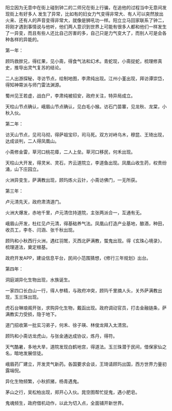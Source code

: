 阳立因为无意中在街上碰到钟二的二师兄在街上行骗，在追他的过程当中无意间发现街上有好多人
发生了异常，比如有的妇女力气变得非常大、有人可以突然放出火来、还有人的声音变得非常大，就像是狮吼功一样。阳立立马回家联系了钟二，将刚才遇到事情说与他听，他们两人意识到世界上可能有很多人都和他们一样发生了一异变，而且有些人还比自己厉害的多，自己只是力气变大了，而别人可是会各种各样的异能的。



第一年：

顾玙救胖兄，得红果，见小斋，得食气法和幻术。青蛇现，小斋捉蛇，梳理修真史，推导出灵气复苏的结论。

二人出游探秘，寻访节点，绘制地图，李肃纯出现。江州小堇出现，拜访谭崇岱，得知神霄派与师门雷法渊源。

蜀州见王若虚，战白尸，李肃纯被招安，政府关注，特异局成立。

天柱山节点确认，峨眉山节点确认，见白毛小猴。访石门苗寨，见龙秋、龙棠，小秋入伙。

第二年：

访天山节点，见司马彻，得萨祖宝印，司马死。双方对峙乌木，穆昆、王琦出现，达成谈判，二人得凤凰山。

小斋修金雷，草河口桃花瘴，二人上垒。草河口移民，何禾出现。

天柱山大开发，得灵米、灵石，齐云道院立，李道鱼出现。凤凰山收生药，权贵纷涌，山下庄园立。

火洲异变生，萨满教出现，顾玙炼火云针，小斋访佛门，一无所获。

第三年：

卢元清先天，政府肃清道门。

火洲大爆发，赤地千里，卢元清住持道院，主张两派合一，互通有无。

峨眉山开发，杜红见卢元清，得基础养气法。凤凰山打造产业基地，酿酒，种田，收员工，李冬、闫涵、张千秋出现。

顾玙和小秋西行火洲，遇红羽鹫，灭西北萨满教，蜰鬼出现。得《玄珠心境录》，梳理道法，奠定根基。

政府开发APP，建设信息平台，民间小范围猜想，《修行三年规划》出台。

第四年：

洞庭湖异化生物出现，水族诞生。

一家四口长白山一行，得人参精，与政府冲突，顾玙千里摘人头，关外萨满教出现，玉兰珠出现。

虎石台琳琅阁开张，求购异化生物，戴函出现。政府调动官员，打击金融链条，萨满教实力受损，隐于地下。

道门招收第一批实习弟子，何禾、徐子瑛、林俊龙拜入太清宫。

顾玙和小斋访龙虎山，与张金通达成协议，炼丹，得符。

天气酷暑，多地大旱，道院发现白鹤地宫，得道法。玉兰珠潜于民间，借保家仙之名，暗地发展信徒。

峨眉药厂建立，开发灵气新药。各国要求会谈，王琦请顾玙出国，西方世界力量初露端倪。

异化生物频繁，小秋抓猪，杨青遇鬼。

茅山之行，吴松柏出现，郑开心入伙。晁空图帮忙捉鬼，遇小肥皂。

鬼魂频生，政府借机动作，以此为切入点，全面铺开新世界。
